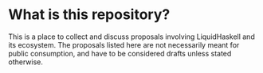 # What is this repository?

This is a place to collect and discuss proposals involving LiquidHaskell and its ecosystem. The proposals
listed here are not necessarily meant for public consumption, and have to be considered drafts unless stated otherwise.
